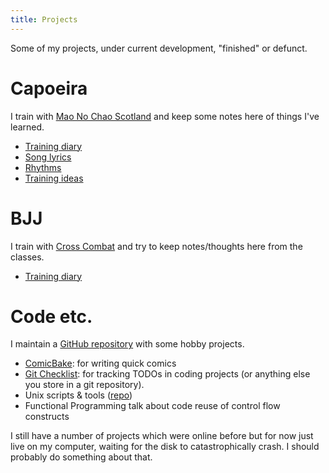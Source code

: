 ```yaml
---
title: Projects
---
```

Some of my projects, under current development, "finished" or defunct.

# Capoeira

I train with [Mao No Chao Scotland](http://www.maonochao.org) and keep
some notes here of things I've learned.

*   [Training diary](/pages/capoeira-training-diary.html)
*   [Song lyrics](/pages/capoeira-songs.html)
*   [Rhythms](/pages/capoeira-rhythms.html)
*   [Training ideas](/pages/capoeira-training-ideas.html)

# BJJ

I train with [Cross Combat](http://crosscombat.co.uk) and try to keep notes/thoughts here from the classes.

*   [Training diary](/pages/bjj-training-diary.html)

# Code etc.

I maintain a [GitHub repository](http://github.com/dougalstanton) with
some hobby projects.

*   [ComicBake](/pages/comicbake.html): for writing quick comics
*   [Git Checklist](/pages/git-checklist.html): for tracking TODOs in
    coding projects (or anything else you store in a git repository).
*   Unix scripts & tools ([repo](http://github.com/dougalstanton/scripts))
*   Functional Programming talk about code reuse of control flow
    constructs

I still have a number of projects which were online before but for now
just live on my computer, waiting for the disk to catastrophically
crash. I should probably do something about that.
